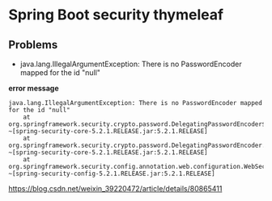 # Spring Boot security thymeleaf

## Problems

* java.lang.IllegalArgumentException: There is no PasswordEncoder mapped for the id "null"

**error message**

```
java.lang.IllegalArgumentException: There is no PasswordEncoder mapped for the id "null"
	at org.springframework.security.crypto.password.DelegatingPasswordEncoder$UnmappedIdPasswordEncoder.matches(DelegatingPasswordEncoder.java:250) ~[spring-security-core-5.2.1.RELEASE.jar:5.2.1.RELEASE]
	at org.springframework.security.crypto.password.DelegatingPasswordEncoder.matches(DelegatingPasswordEncoder.java:198) ~[spring-security-core-5.2.1.RELEASE.jar:5.2.1.RELEASE]
	at org.springframework.security.config.annotation.web.configuration.WebSecurityConfigurerAdapter$LazyPasswordEncoder.matches(WebSecurityConfigurerAdapter.java:592) ~[spring-security-config-5.2.1.RELEASE.jar:5.2.1.RELEASE]
```

https://blog.csdn.net/weixin_39220472/article/details/80865411

